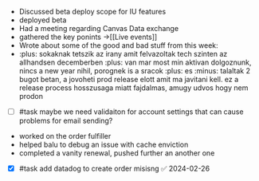 - Discussed beta deploy scope for IU features
- deployed beta
- Had a meeting regarding Canvas Data exchange
- gathered the key ponints ->[[Live events]]
- Wrote about some of the good and bad stuff from this week:
- :plus: sokaknak tetszik az irany amit felvazoltak tech szinten az allhandsen decemberben
:plus: van mar most min aktivan dolgoznunk, nincs a new year nihil, porognek is a sracok
:plus: es :minus: talaltak 2 bugot betan, a jovoheti prod release elott amit ma javitani kell. ez a release process hosszusaga miatt fajdalmas, amugy udvos hogy nem prodon
- [ ] #task maybe we need validaiton for account settings that can cause problems for email sending?
- worked on the order fulfiller
- helped balu to debug an issue with cache enviction
- completed a vanity renewal, pushed further an another one
- [x] #task add datadog to create order misisng ✅ 2024-02-26